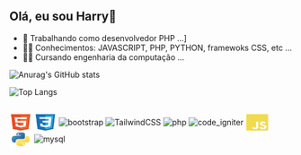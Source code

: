 ## Olá, eu sou Harry👋

- 🎯 Trabalhando como desenvolvedor PHP ...]
- 👨‍💻 Conhecimentos: JAVASCRIPT, PHP, PYTHON, framewoks CSS, etc ...
- 👨‍🎓 Cursando engenharia da computação ...

![Anurag's GitHub stats](https://github-readme-stats.vercel.app/api?username=HarryDAssisG&show_icons=true&theme=radical)

![Top Langs](https://github-readme-stats.vercel.app/api/top-langs/?username=HarryDAssisG&layout=compact)

<div style="display: inline_block"><br>
  <img align="center" alt="HTML" height="30" width="40" src="https://raw.githubusercontent.com/devicons/devicon/master/icons/html5/html5-original.svg">
  <img align="center" alt="CSS" height="30" width="40" src="https://raw.githubusercontent.com/devicons/devicon/master/icons/css3/css3-original.svg">
  <img align="center" alt="bootstrap" height="30" width="40" src="https://cdn.jsdelivr.net/gh/devicons/devicon@latest/icons/bootstrap/bootstrap-original.svg" />    
  <img align="center" alt="TailwindCSS" height="30" width="40" src="https://cdn.jsdelivr.net/gh/devicons/devicon@latest/icons/tailwindcss/tailwindcss-original.svg" />
  <img align="center" alt="php" height="30" width="40" src="https://cdn.jsdelivr.net/gh/devicons/devicon@latest/icons/php/php-original.svg" />
  <img align="center" alt="code_igniter" height="30" width="40" src="https://cdn.jsdelivr.net/gh/devicons/devicon@latest/icons/codeigniter/codeigniter-plain-wordmark.svg" />     
  <img align="center" alt="Js" height="30" width="40" src="https://raw.githubusercontent.com/devicons/devicon/master/icons/javascript/javascript-plain.svg">
  <img align="center" alt="Python" height="30" width="40" src="https://raw.githubusercontent.com/devicons/devicon/master/icons/python/python-original.svg">
  <img align="center" alt="mysql" height="30" width="40" src="https://cdn.jsdelivr.net/gh/devicons/devicon@latest/icons/mysql/mysql-original-wordmark.svg" />
</div>

